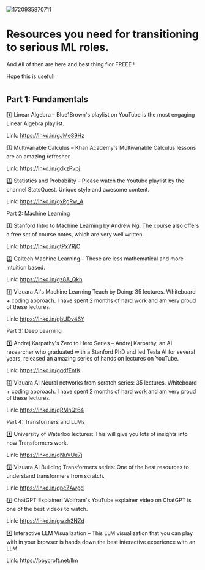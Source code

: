 

![1720935870711](https://github.com/user-attachments/assets/cd9d4916-fce3-481e-a065-a92e6e91518e)




# Resources you need for transitioning to serious ML roles.

 And All of then are here and best thing fior FREEE !

 Hope this is useful!


#

 ## Part 1: Fundamentals

1️⃣ Linear Algebra – Blue1Brown's playlist on YouTube is the most engaging Linear Algebra playlist.

Link: https://lnkd.in/gJMe89Hz

2️⃣ Multivariable Calculus – Khan Academy's Multivariable Calculus lessons are an amazing refresher.

Link: https://lnkd.in/gdkzPvpj

3️⃣ Statistics and Probability – Please watch the Youtube playlist by the channel StatsQuest. Unique style and awesome content.

Link: https://lnkd.in/gxRgRw_A

Part 2: Machine Learning

1️⃣ Stanford Intro to Machine Learning by Andrew Ng. The course also offers a free set of course notes, which are very well written.

Link: https://lnkd.in/gtPxYRjC

2️⃣ Caltech Machine Learning – These are less mathematical and more intuition based.

Link: https://lnkd.in/gz8A_Qkh

3️⃣ Vizuara AI's Machine Learning Teach by Doing: 35 lectures. Whiteboard + coding approach. I have spent 2 months of hard work and am very proud of these lectures.

Link: https://lnkd.in/gbUDy46Y

Part 3: Deep Learning

1️⃣ Andrej Karpathy's Zero to Hero Series – Andrej Karpathy, an AI researcher who graduated with a Stanford PhD and led Tesla AI for several years, released an amazing series of hands on lectures on YouTube.

Link: https://lnkd.in/gqdfEnfK

2️⃣ Vizuara AI Neural networks from scratch series: 35 lectures. Whiteboard + coding approach. I have spent 2 months of hard work and am very proud of these lectures.

Link: https://lnkd.in/gRMnQt64

Part 4: Transformers and LLMs

1️⃣ University of Waterloo lectures: This will give you lots of insights into how Transformers work.

Link: https://lnkd.in/gNuVUe7j

2️⃣ Vizuara AI Building Transformers series: One of the best resources to understand transformers from scratch.

Link: https://lnkd.in/gpcZAwgd

3️⃣ ChatGPT Explainer: Wolfram's YouTube explainer video on ChatGPT is one of the best videos to watch.

Link: https://lnkd.in/gwzh3NZd

4️⃣ Interactive LLM Visualization – This LLM visualization that you can play with in your browser is hands down the best interactive experience with an LLM.

Link: https://bbycroft.net/llm

#


 

